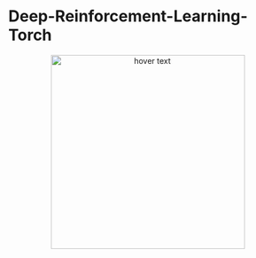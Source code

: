 # Deep-Reinforcement-Learning-Torch

<p align="center">
  <img src="https://user-images.githubusercontent.com/51369142/107978932-8c631700-6fb5-11eb-8556-3e445e6faac0.png" width="350" title="hover text">
</p>

